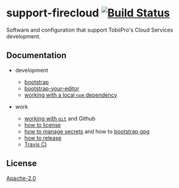 # support-firecloud [![Build Status][2]][1]

Software and configuration that support TobiiPro's Cloud Services development.


## Documentation

* development
  * [bootstrap](docs/bootstrap.md)
  * [bootstrap-your-editor](docs/bootstrap-your-editor.md)
  * [working with a local `npm` dependency](docs/working-with-a-local-npm-dep.md)

* work
  * [working with `git`](docs/working-with-git.md) and Github
  * [how to license](docs/how-to-license.md)
  * [how to manage secrets](docs/how-to-manage-secrets.md) and how to [bootstrap gpg](docs/bootstrap-gpg.md)
  * [how to release](docs/how-to-release.md)
  * [Travis CI](docs/travis-ci.md)


## License

[Apache-2.0](LICENSE)


  [1]: https://travis-ci.org/tobiipro/support-firecloud
  [2]: https://travis-ci.org/tobiipro/support-firecloud.svg?branch=master
